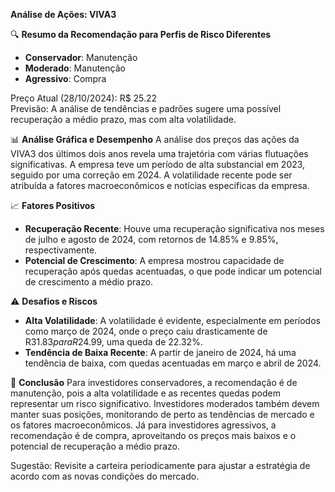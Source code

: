 **Análise de Ações: VIVA3**

🔍 **Resumo da Recomendação para Perfis de Risco Diferentes**
- **Conservador**: Manutenção
- **Moderado**: Manutenção
- **Agressivo**: Compra

Preço Atual (28/10/2024): R$ 25.22  
Previsão: A análise de tendências e padrões sugere uma possível recuperação a médio prazo, mas com alta volatilidade.

📊 **Análise Gráfica e Desempenho**
A análise dos preços das ações da VIVA3 dos últimos dois anos revela uma trajetória com várias flutuações significativas. A empresa teve um período de alta substancial em 2023, seguido por uma correção em 2024. A volatilidade recente pode ser atribuída a fatores macroeconômicos e notícias específicas da empresa.

📈 **Fatores Positivos**
- **Recuperação Recente**: Houve uma recuperação significativa nos meses de julho e agosto de 2024, com retornos de 14.85% e 9.85%, respectivamente.
- **Potencial de Crescimento**: A empresa mostrou capacidade de recuperação após quedas acentuadas, o que pode indicar um potencial de crescimento a médio prazo.

⚠️ **Desafios e Riscos**
- **Alta Volatilidade**: A volatilidade é evidente, especialmente em períodos como março de 2024, onde o preço caiu drasticamente de R$31.83 para R$24.99, uma queda de 22.32%.
- **Tendência de Baixa Recente**: A partir de janeiro de 2024, há uma tendência de baixa, com quedas acentuadas em março e abril de 2024.

📌 **Conclusão**
Para investidores conservadores, a recomendação é de manutenção, pois a alta volatilidade e as recentes quedas podem representar um risco significativo. Investidores moderados também devem manter suas posições, monitorando de perto as tendências de mercado e os fatores macroeconômicos. Já para investidores agressivos, a recomendação é de compra, aproveitando os preços mais baixos e o potencial de recuperação a médio prazo.

Sugestão: Revisite a carteira periodicamente para ajustar a estratégia de acordo com as novas condições do mercado.